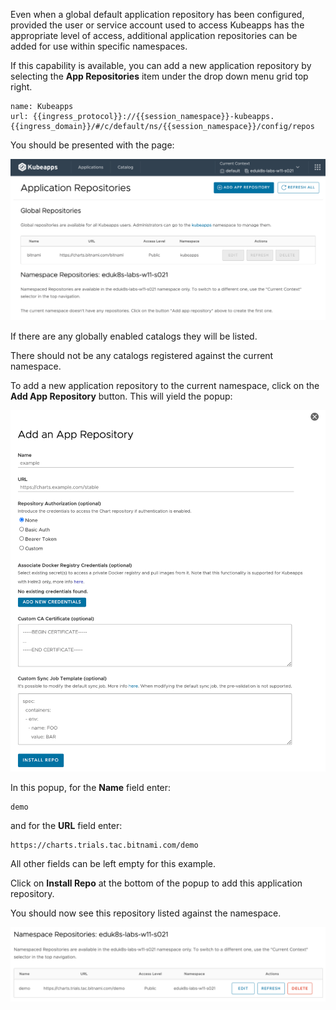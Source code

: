 Even when a global default application repository has been configured, provided the user or service account used to access Kubeapps has the appropriate level of access, additional application repositories can be added for use within specific namespaces.

If this capability is available, you can add a new application repository by selecting the **App Repositories** item under the drop down menu grid top right.

```dashboard:reload-dashboard
name: Kubeapps
url: {{ingress_protocol}}://{{session_namespace}}-kubeapps.{{ingress_domain}}/#/c/default/ns/{{session_namespace}}/config/repos
```

You should be presented with the page:

![](kubeapps-add-repositories.png)

If there are any globally enabled catalogs they will be listed.

There should not be any catalogs registered against the current namespace.

To add a new application repository to the current namespace, click on the **Add App Repository** button. This will yield the popup:

![](kubeapps-add-repository-popup.png)

In this popup, for the **Name** field enter:

```copy
demo
```

and for the **URL** field enter:

```copy
https://charts.trials.tac.bitnami.com/demo
```

All other fields can be left empty for this example.

Click on **Install Repo** at the bottom of the popup to add this application repository.

You should now see this repository listed against the namespace.

![](kubeapps-repository-list.png)
